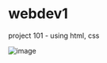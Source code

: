# webdev1
project 101 - using html, css

![image](https://github.com/manasa-x/webdev1/assets/94621281/803b78db-0cd7-44ce-8cb4-a6b76da474f5)
